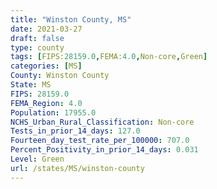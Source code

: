 ```yaml
---
title: "Winston County, MS"
date: 2021-03-27
draft: false
type: county
tags: [FIPS:28159.0,FEMA:4.0,Non-core,Green]
categories: [MS]
County: Winston County
State: MS
FIPS: 28159.0
FEMA_Region: 4.0
Population: 17955.0
NCHS_Urban_Rural_Classification: Non-core
Tests_in_prior_14_days: 127.0
Fourteen_day_test_rate_per_100000: 707.0
Percent_Positivity_in_prior_14_days: 0.031
Level: Green
url: /states/MS/winston-county
---
```



